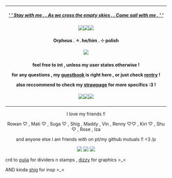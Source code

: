 ***
<h5 align="center">
  
[' ' Stay with me . . As we cross the empty skies . . Come sail with me . ' '](https://open.spotify.com/track/4FEr6dIdH6EqLKR0jB560J?si=0b0166967c964821)
<h5 align="center">
<img src="https://watermelon.crd.co/assets/images/gallery16/f423841a.gif?v=2a41aca3"/><img src="https://watermelon.crd.co/assets/images/gallery16/f423841a.gif?v=2a41aca3"/><img src="https://watermelon.crd.co/assets/images/gallery16/f423841a.gif?v=2a41aca3"/>
</h5>  

<h4 align="center">
Orpheus . ✧. he/him . ⊹ polish
</h4> 
<h5 align="center">
<img src="https://media.discordapp.net/attachments/1010223180603994204/1207350443450179645/tumblr_f4e8a8b3ccbf121db0948722d7b846f9_c33e23fd_1280_1.png?ex=65df53b9&is=65ccdeb9&hm=2aec0ca6dd600ca5ac74fb4c2835eda17e6d6298c158b654122ee6d4d0eabb3e&=&format=webp&quality=lossless"/>
</h5>  
<h4 align="center">

feel free to int , unless my user states otherwise !

for any questions , my [guestbook](https://ovrpheus.123guestbook.com/) is right here , or just check [rentry](https://rentry.co/biilian) !

also reccommend to check my [strawpage](https://wipyay.straw.page/) for more specifics :3 !
</h4> 

<h5 align="center">
<img src="https://watermelon.crd.co/assets/images/gallery16/f423841a.gif?v=2a41aca3"/><img src="https://watermelon.crd.co/assets/images/gallery16/f423841a.gif?v=2a41aca3"/><img src="https://watermelon.crd.co/assets/images/gallery16/f423841a.gif?v=2a41aca3"/>
</h5>  

***
<p align = "center">
I love my friends !!
<p>
<p align = "center">
Rowan ♡ , Mati ♡ , Suga ♡ , Shig , Maddy , Vin , Renny ♡♡ , Kiri ♡ , Shu ♡ , Rose , Iza 
<p>
<p align = "center">
and anyone else I am friends with on pt/my github mutuals !! <3 /p
<p>
<p align ="center">
<img src="https://64.media.tumblr.com/2553005e49eb0c87e3dbfabfe19de491/2aad1041637130ed-cf/s250x400/f565e7890016a0c387d9251c55d632b6a991bb9c.gifv"/> <img src="https://ouija.crd.co/assets/images/gallery14/22362e06.gif?v=b8c53f22"/> <img src="https://64.media.tumblr.com/2553005e49eb0c87e3dbfabfe19de491/2aad1041637130ed-cf/s250x400/f565e7890016a0c387d9251c55d632b6a991bb9c.gifv"/>
</p>

crd to [ouija](https://ouija.crd.co/#) for dividers n stamps , [dizzy](https://www.tumblr.com/dizzy-lights) for graphics >_<

AND kinda [shig](https://github.com/neuvilIette) for insp >_<
